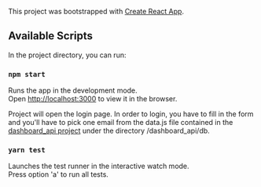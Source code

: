 This project was bootstrapped with [Create React App](https://github.com/facebook/create-react-app).

## Available Scripts

In the project directory, you can run:

### `npm start`

Runs the app in the development mode.<br />
Open [http://localhost:3000](http://localhost:3000) to view it in the browser.

Project will open the login page. In order to login, you have to fill in the form and you'll have to pick one email from the data.js file contained in the <a href="https://github.com/Carlos151294/dashboard-api" target="_blank">dashboard_api project</a> under the directory /dashboard_api/db.

### `yarn test`

Launches the test runner in the interactive watch mode.<br />
Press option 'a' to run all tests.
